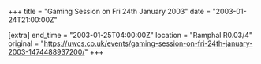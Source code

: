 +++
title = "Gaming Session on Fri 24th January 2003"
date = "2003-01-24T21:00:00Z"

[extra]
end_time = "2003-01-25T04:00:00Z"
location = "Ramphal R0.03/4"
original = "https://uwcs.co.uk/events/gaming-session-on-fri-24th-january-2003-1474488937200/"
+++



